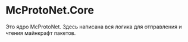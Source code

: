 # McProtoNet.Core

Это ядро McProtoNet. Здесь написана вся логика для отправления и чтения майнкрафт пакетов.